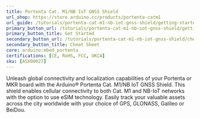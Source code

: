 ```yaml
---
title: Portenta Cat. M1/NB IoT GNSS Shield
url_shop: https://store.arduino.cc/products/portenta-catm1
url_guide: /tutorials/portenta-cat-m1-nb-iot-gnss-shield/getting-started
primary_button_url: /tutorials/portenta-cat-m1-nb-iot-gnss-shield/getting-started
primary_button_title: Get Started
secondary_button_url: /tutorials/portenta-cat-m1-nb-iot-gnss-shield/cheat-sheet
secondary_button_title: Cheat Sheet
core: arduino:mbed_portenta
certifications: [CE, RoHS, FCC, UKCA]
sku: [ASX00027]
---
```


Unleash global connectivity and localization capabilities of your Portenta or MKR board with the Arduino® Portenta Cat. M1/NB IoT GNSS Shield. This shield enables cellular connectivity to both Cat. M1 and NB-IoT networks with the option to use eSIM technology. Easily track your valuable assets across the city worldwide with your choice of GPS, GLONASS, Galileo or BeiDou.